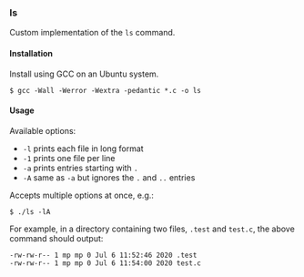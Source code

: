 ### ls
Custom implementation of the `ls` command.

#### Installation
Install using GCC on an Ubuntu system.
```
$ gcc -Wall -Werror -Wextra -pedantic *.c -o ls
```
#### Usage
Available options:
- `-l` prints each file in long format
- `-1` prints one file per line
- `-a` prints entries starting with `.`
- `-A` same as `-a` but ignores the `.` and `..` entries

Accepts multiple options at once, e.g.:
```
$ ./ls -lA
```
For example, in a directory containing two files, `.test` and `test.c`, the above command should output:
```
-rw-rw-r-- 1 mp mp 0 Jul 6 11:52:46 2020 .test
-rw-rw-r-- 1 mp mp 0 Jul 6 11:54:00 2020 test.c
```
